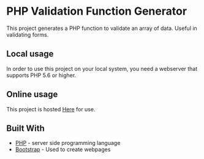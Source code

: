 # PHP Validation Function Generator
This project generates a PHP function to validate an array of data. Useful in validating forms.

## Local usage
In order to use this project on your local system, you need a webserver that supports PHP 5.6 or higher.

## Online usage
This project is hosted [Here](http://code-generator.farshadhp.ir/) for use.

## Built With
* [PHP](http://php.net) - server side programming language
* [Bootstrap](https://getbootstrap.com) - Used to create webpages
